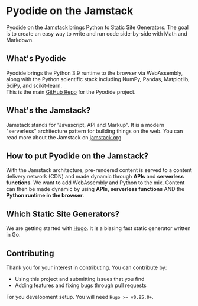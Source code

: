 # Pyodide on the Jamstack

[Pyodide](https://github.com/pyodide/pyodide) on the [Jamstack](https://jamstack.org/what-is-jamstack/) brings Python to Static Site Generators. The goal is to create an easy way to write and run code side-by-side with Math and Markdown.

## What's Pyodide
Pyodide brings the Python 3.9 runtime to the browser via WebAssembly, along with the Python scientific stack including NumPy, Pandas, Matplotlib, SciPy, and scikit-learn.  
This is the main [GitHub Repo](https://github.com/pyodide/pyodide) for the Pyodide project.

## What's the Jamstack?
Jamstack stands for "Javascript, API and Markup". It is a modern "serverless" architecture pattern for building things on the web.
You can read more about the Jamstack on [jamstack.org](https://jamstack.org/)

## How to put Pyodide on the Jamstack?
With the Jamstack architecture, pre-rendered content is served to a content delivery network (CDN) and made dynamic through **APIs** and **serverless functions**. We want to add WebAssembly and Python to the mix. Content can then be made dynamic by using **APIs**, **serverless functions** AND the **Python runtime in the browser**.

## Which Static Site Generators?
We are getting started with [Hugo](https://gohugo.io/). It is a blasing fast static generator written in Go.

## Contributing
Thank you for your interest in contributing. You can contribute by:
- Using this project and submitting issues that you find
- Adding features and fixing bugs through pull requests

For you development setup. You will need `Hugo >= v0.85.0+`.